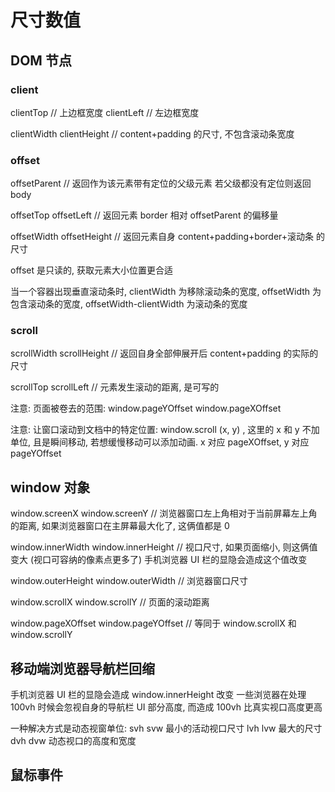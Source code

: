 # 尺寸数值

## DOM 节点

### client

clientTop // 上边框宽度
clientLeft // 左边框宽度

clientWidth
clientHeight // content+padding 的尺寸, 不包含滚动条宽度

### offset

offsetParent // 返回作为该元素带有定位的父级元素 若父级都没有定位则返回 body

offsetTop
offsetLeft // 返回元素 border 相对 offsetParent 的偏移量

offsetWidth
offsetHeight // 返回元素自身 content+padding+border+滚动条 的尺寸

offset 是只读的, 获取元素大小位置更合适

当一个容器出现垂直滚动条时, clientWidth 为移除滚动条的宽度, offsetWidth 为包含滚动条的宽度,
offsetWidth-clientWidth 为滚动条的宽度

### scroll

scrollWidth
scrollHeight // 返回自身全部伸展开后 content+padding 的实际的尺寸

scrollTop
scrollLeft // 元素发生滚动的距离, 是可写的

注意:
页面被卷去的范围:
window.pageYOffset window.pageXOffset

注意:
让窗口滚动到文档中的特定位置: window.scroll (x, y) , 这里的 x 和 y 不加单位, 且是瞬间移动, 若想缓慢移动可以添加动画. x 对应 pageXOffset, y 对应 pageYOffset

## window 对象

window.screenX
window.screenY // 浏览器窗口左上角相对于当前屏幕左上角的距离, 如果浏览器窗口在主屏幕最大化了, 这俩值都是 0

window.innerWidth
window.innerHeight // 视口尺寸, 如果页面缩小, 则这俩值变大 (视口可容纳的像素点更多了) 手机浏览器 UI 栏的显隐会造成这个值改变

window.outerHeight
window.outerWidth // 浏览器窗口尺寸

window.scrollX
window.scrollY // 页面的滚动距离

window.pageXOffset
window.pageYOffset // 等同于 window.scrollX 和 window.scrollY

## 移动端浏览器导航栏回缩

手机浏览器 UI 栏的显隐会造成 window.innerHeight 改变
一些浏览器在处理 100vh 时候会忽视自身的导航栏 UI 部分高度, 而造成 100vh 比真实视口高度更高

一种解决方式是动态视窗单位:
svh svw 最小的活动视口尺寸
lvh lvw 最大的尺寸
dvh dvw 动态视口的高度和宽度

## 鼠标事件
